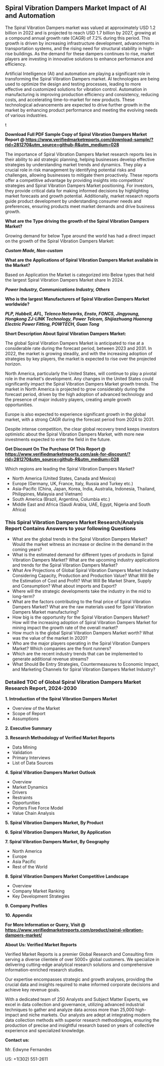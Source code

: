 <h2>Spiral Vibration Dampers Market Impact of AI and Automation</h2><p>The Spiral Vibration Dampers market was valued at approximately USD 1.2 billion in 2022 and is projected to reach USD 1.7 billion by 2027, growing at a compound annual growth rate (CAGR) of 7.2% during this period. This growth is driven by increasing infrastructure development, advancements in transportation systems, and the rising need for structural stability in high-rise buildings. As the demand for these dampers continues to rise, market players are investing in innovative solutions to enhance performance and efficiency.</p><p>Artificial Intelligence (AI) and automation are playing a significant role in transforming the Spiral Vibration Dampers market. AI technologies are being used to optimize the design and testing processes, leading to more effective and customized solutions for vibration control. Automation in manufacturing is improving production efficiency and consistency, reducing costs, and accelerating time-to-market for new products. These technological advancements are expected to drive further growth in the market by enhancing product performance and meeting the evolving needs of various industries.</p>t</p><p id="" class=""><strong>Download Full PDF Sample Copy of Spiral Vibration Dampers Market Report @ <a href="https://www.verifiedmarketreports.com/download-sample/?rid=281270&utm_source=github-R&utm_medium=028" target="_blank">https://www.verifiedmarketreports.com/download-sample/?rid=281270&utm_source=github-R&utm_medium=028</a></strong></p><p>The importance of&nbsp;Spiral Vibration Dampers Market research reports lies in their ability to aid strategic planning, helping businesses develop effective strategies by understanding market trends and dynamics. They play a crucial role in risk management by identifying potential risks and challenges, allowing businesses to mitigate them proactively. These reports offer a competitive advantage by providing insights into competitors' strategies and Spiral Vibration Dampers Market positioning. For investors, they provide critical data for making informed decisions by highlighting market forecasts and growth potential. Additionally, market research reports guide product development by understanding consumer needs and preferences, ensuring products meet market demands and drive business growth.</p><p><strong>What are the&nbsp;Type driving the growth of the Spiral Vibration Dampers Market?</strong></p><p id="" class="">Growing demand for below Type around the world has had a direct impact on the growth of the Spiral Vibration Dampers Market:</p><em><strong>Custom Made, Non-custom</strong></em></p><strong>What are the&nbsp;Applications&nbsp;of Spiral Vibration Dampers Market available in the Market?</strong></p><p id="" class="">Based on Application the Market is categorized into Below types that held the largest Spiral Vibration Dampers Market share In 2024.</p><em><strong>Power Industry, Communications Industry, Others</strong></em></p><strong>Who is the largest Manufacturers of Spiral Vibration Dampers Market worldwide?</strong></p><p><em><strong>PLP, Hubbell, AFL, Telenco Networks, Ensto, FONCS, Jingyoung, Hongkong ZJ-LINK Technology, Power Telcom, Shijiazhuang Huaneng Electric Power Fitting, POWTECH, Guan Tong</strong></em></p><p id="" class=""><strong>Short Description About Spiral Vibration Dampers Market:</strong></p><p>The global Spiral Vibration Dampers Market is anticipated to rise at a considerable rate during the forecast period, between 2023 and 2031. In 2022, the market is growing steadily, and with the increasing adoption of strategies by key players, the market is expected to rise over the projected horizon.</p><p>North America, particularly the United States, will continue to play a pivotal role in the market's development. Any changes in the United States could significantly impact the Spiral Vibration Dampers Market growth trends. The market in North America is projected to grow considerably during the forecast period, driven by the high adoption of advanced technology and the presence of major industry players, creating ample growth opportunities.</p><p>Europe is also expected to experience significant growth in the global market, with a strong CAGR during the forecast period from 2024 to 2031.</p><p>Despite intense competition, the clear global recovery trend keeps investors optimistic about the Spiral Vibration Dampers Market, with more new investments expected to enter the field in the future.</p><p id="" class=""><strong>Get Discount On The Purchase Of This Report @ <a href="https://www.verifiedmarketreports.com/ask-for-discount/?rid=281270&utm_source=github-R&utm_medium=028" target="_blank">https://www.verifiedmarketreports.com/ask-for-discount/?rid=281270&utm_source=github-R&utm_medium=028</a></strong></p>Which regions are leading the Spiral Vibration Dampers Market?</p><ul><li>North America (United States, Canada and Mexico)</li><li>Europe (Germany, UK, France, Italy, Russia and Turkey etc.)</li><li>Asia-Pacific (China, Japan, Korea, India, Australia, Indonesia, Thailand, Philippines, Malaysia and Vietnam)</li><li>South America (Brazil, Argentina, Columbia etc.)</li><li>Middle East and Africa (Saudi Arabia, UAE, Egypt, Nigeria and South Africa)</li></ul><h3 id="" class="">This Spiral Vibration Dampers Market Research/Analysis Report Contains Answers to your following Questions</h3><ul><li>What are the global trends in the Spiral Vibration Dampers Market? Would the market witness an increase or decline in the demand in the coming years?</li><li>What is the estimated demand for different types of products in Spiral Vibration Dampers Market? What are the upcoming industry applications and trends for the Spiral Vibration Dampers Market?</li><li>What Are Projections of Global Spiral Vibration Dampers Market Industry Considering Capacity, Production and Production Value? What Will Be the Estimation of Cost and Profit? What Will Be Market Share, Supply and Consumption? What about imports and Export?</li><li>Where will the strategic developments take the industry in the mid to long-term?</li><li>What are the factors contributing to the final price of Spiral Vibration Dampers Market? What are the raw materials used for Spiral Vibration Dampers Market manufacturing?</li><li>How big is the opportunity for the Spiral Vibration Dampers Market? How will the increasing adoption of Spiral Vibration Dampers Market for mining impact the growth rate of the overall market?</li><li>How much is the global Spiral Vibration Dampers Market worth? What was the value of the market In 2020?</li><li>Who are the major players operating in the Spiral Vibration Dampers Market? Which companies are the front runners?</li><li>Which are the recent industry trends that can be implemented to generate additional revenue streams?</li><li>What Should Be Entry Strategies, Countermeasures to Economic Impact, and Marketing Channels for Spiral Vibration Dampers Market Industry?</li></ul><h3 id="" class="">Detailed TOC of Global Spiral Vibration Dampers Market Research Report, 2024-2030</h3><p id="" class=""><strong>1. Introduction of the Spiral Vibration Dampers Market</strong></p><ul><li>Overview of the Market</li><li>Scope of Report</li><li>Assumptions</li></ul><p id="" class=""><strong>2. Executive Summary</strong></p><p id="" class=""><strong>3. Research Methodology of Verified Market Reports</strong></p><ul><li>Data Mining</li><li>Validation</li><li>Primary Interviews</li><li>List of Data Sources</li></ul><p id="" class=""><strong>4. Spiral Vibration Dampers Market Outlook</strong></p><ul><li>Overview</li><li>Market Dynamics</li><li>Drivers</li><li>Restraints</li><li>Opportunities</li><li>Porters Five Force Model</li><li>Value Chain Analysis</li></ul><p id="" class=""><strong>5. Spiral Vibration Dampers Market, By Product</strong></p><p id="" class=""><strong>6. Spiral Vibration Dampers Market, By Application</strong></p><p id="" class=""><strong>7. Spiral Vibration Dampers Market, By Geography</strong></p><ul><li>North America</li><li>Europe</li><li>Asia Pacific</li><li>Rest of the World</li></ul><p id="" class=""><strong>8. Spiral Vibration Dampers Market Competitive Landscape</strong></p><ul><li>Overview</li><li>Company Market Ranking</li><li>Key Development Strategies</li></ul><p id="" class=""><strong>9. Company Profiles</strong></p><p id="" class=""><strong>10. Appendix</strong></p><p id="" class=""><strong>For More Information or Query, Visit @ <a href="https://www.verifiedmarketreports.com/product/spiral-vibration-dampers-market/" target="_blank">https://www.verifiedmarketreports.com/product/spiral-vibration-dampers-market/</a></strong></p><p id="" class=""><strong>About Us: Verified Market Reports</strong></p><p id="" class="">Verified Market Reports is a premier Global Research and Consulting firm serving a diverse clientele of over 5000+ global customers. We specialize in delivering cutting-edge analytical research solutions and comprehensive information-enriched research studies.</p><p id="" class="">Our expertise encompasses strategic and growth analyses, providing the crucial data and insights required to make informed corporate decisions and achieve key revenue goals.</p><p id="" class="">With a dedicated team of 250 Analysts and Subject Matter Experts, we excel in data collection and governance, utilizing advanced industrial techniques to gather and analyze data across more than 25,000 high-impact and niche markets. Our analysts are adept at integrating modern data collection methods with superior research methodologies, ensuring the production of precise and insightful research based on years of collective experience and specialized knowledge.</p><p id="" class=""><strong>Contact us:</strong></p><p id="" class="">Mr. Edwyne Fernandes</p><p id="" class="">US: +1(302) 551-2611</p>